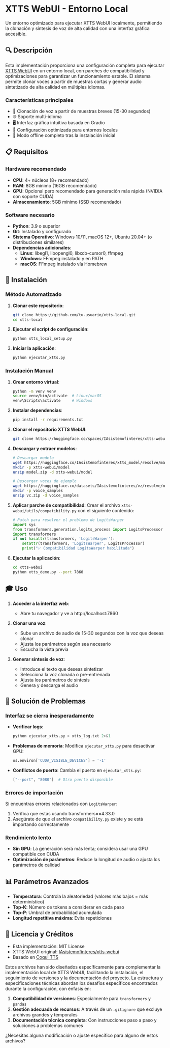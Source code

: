 # XTTS WebUI - Entorno Local

Un entorno optimizado para ejecutar XTTS WebUI localmente, permitiendo la clonación y síntesis de voz de alta calidad con una interfaz gráfica accesible.

## 🔍 Descripción

Esta implementación proporciona una configuración completa para ejecutar [XTTS WebUI](https://huggingface.co/spaces/IAsistemofinteres/xtts-webui) en un entorno local, con parches de compatibilidad y optimizaciones para garantizar un funcionamiento estable. El sistema permite clonar voces a partir de muestras cortas y generar audio sintetizado de alta calidad en múltiples idiomas.

### Características principales

- 🎤 Clonación de voz a partir de muestras breves (15-30 segundos)
- 🌐 Soporte multi-idioma
- 🖥️ Interfaz gráfica intuitiva basada en Gradio
- 🔧 Configuración optimizada para entornos locales
- 🚀 Modo offline completo tras la instalación inicial

## 📋 Requisitos

### Hardware recomendado

- **CPU**: 4+ núcleos (8+ recomendado)
- **RAM**: 8GB mínimo (16GB recomendado)
- **GPU**: Opcional pero recomendado para generación más rápida (NVIDIA con soporte CUDA)
- **Almacenamiento**: 5GB mínimo (SSD recomendado)

### Software necesario

- **Python**: 3.9 o superior
- **Git**: Instalado y configurado
- **Sistema Operativo**: Windows 10/11, macOS 12+, Ubuntu 20.04+ (o distribuciones similares)
- **Dependencias adicionales**:
  - **Linux**: libegl1, libopengl0, libxcb-cursor0, ffmpeg
  - **Windows**: FFmpeg instalado y en PATH
  - **macOS**: FFmpeg instalado vía Homebrew

## 🚀 Instalación

### Método Automatizado

1. **Clonar este repositorio**:
   ```bash
   git clone https://github.com/tu-usuario/xtts-local.git
   cd xtts-local
   ```

2. **Ejecutar el script de configuración**:
   ```bash
   python xtts_local_setup.py
   ```

3. **Iniciar la aplicación**:
   ```bash
   python ejecutar_xtts.py
   ```

### Instalación Manual

1. **Crear entorno virtual**:
   ```bash
   python -m venv venv
   source venv/bin/activate  # Linux/macOS
   venv\Scripts\activate     # Windows
   ```

2. **Instalar dependencias**:
   ```bash
   pip install -r requirements.txt
   ```

3. **Clonar el repositorio XTTS WebUI**:
   ```bash
   git clone https://huggingface.co/spaces/IAsistemofinteres/xtts-webui
   ```

4. **Descargar y extraer modelos**:
   ```bash
   # Descargar modelo
   wget https://huggingface.co/IAsistemofinteres/xtts_model/resolve/main/model.zip
   mkdir -p xtts-webui/model
   unzip model.zip -d xtts-webui/model
   
   # Descargar voces de ejemplo
   wget https://huggingface.co/datasets/IAsistemofinteres/vz/resolve/main/vc.zip
   mkdir -p voice_samples
   unzip vc.zip -d voice_samples
   ```

5. **Aplicar parche de compatibilidad**:
   Crear el archivo `xtts-webui/utils/compatibility.py` con el siguiente contenido:
   ```python
   # Patch para resolver el problema de LogitsWarper
   import sys
   from transformers.generation.logits_process import LogitsProcessor
   import transformers
   if not hasattr(transformers, 'LogitsWarper'):
       setattr(transformers, 'LogitsWarper', LogitsProcessor)
       print("✅ Compatibilidad LogitsWarper habilitada")
   ```

6. **Ejecutar la aplicación**:
   ```bash
   cd xtts-webui
   python xtts_demo.py --port 7860
   ```

## 🎓 Uso

1. **Acceder a la interfaz web**:
   - Abre tu navegador y ve a http://localhost:7860

2. **Clonar una voz**:
   - Sube un archivo de audio de 15-30 segundos con la voz que deseas clonar
   - Ajusta los parámetros según sea necesario
   - Escucha la vista previa

3. **Generar síntesis de voz**:
   - Introduce el texto que deseas sintetizar
   - Selecciona la voz clonada o pre-entrenada
   - Ajusta los parámetros de síntesis
   - Genera y descarga el audio

## 🔧 Solución de Problemas

### Interfaz se cierra inesperadamente

- **Verificar logs**:
  ```bash
  python ejecutar_xtts.py > xtts_log.txt 2>&1
  ```

- **Problemas de memoria**:
  Modifica `ejecutar_xtts.py` para desactivar GPU:
  ```python
  os.environ['CUDA_VISIBLE_DEVICES'] = '-1'
  ```

- **Conflictos de puerto**:
  Cambia el puerto en `ejecutar_xtts.py`:
  ```python
  ["--port", "8080"]  # Otro puerto disponible
  ```

### Errores de importación

Si encuentras errores relacionados con `LogitsWarper`:
1. Verifica que estás usando transformers==4.33.0
2. Asegúrate de que el archivo `compatibility.py` existe y se está importando correctamente

### Rendimiento lento

- **Sin GPU**: La generación será más lenta; considera usar una GPU compatible con CUDA
- **Optimización de parámetros**: Reduce la longitud de audio o ajusta los parámetros de calidad

## 📊 Parámetros Avanzados

- **Temperatura**: Controla la aleatoriedad (valores más bajos = más determinístico)
- **Top-K**: Número de tokens a considerar en cada paso
- **Top-P**: Umbral de probabilidad acumulada
- **Longitud repetitiva máxima**: Evita repeticiones

## 📜 Licencia y Créditos

- Esta implementación: MIT License
- XTTS WebUI original: [IAsistemofinteres/xtts-webui](https://huggingface.co/spaces/IAsistemofinteres/xtts-webui)
- Basado en [Coqui TTS](https://github.com/coqui-ai/TTS)

Estos archivos han sido diseñados específicamente para complementar la implementación local de XTTS WebUI, facilitando la instalación, el seguimiento de versiones y la documentación del proyecto. La estructura y especificaciones técnicas abordan los desafíos específicos encontrados durante la configuración, con énfasis en:

1. **Compatibilidad de versiones**: Especialmente para `transformers` y `pandas`
2. **Gestión adecuada de recursos**: A través de un `.gitignore` que excluye archivos grandes y temporales
3. **Documentación técnica completa**: Con instrucciones paso a paso y soluciones a problemas comunes

¿Necesitas alguna modificación o ajuste específico para alguno de estos archivos?